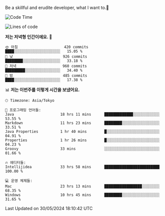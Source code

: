 Be a skillful and erudite developer, what I want to.👶

<!--START_SECTION:waka-->
![Code Time](http://img.shields.io/badge/Code%20Time-859%20hrs%2053%20mins-blue)

![Lines of code](https://img.shields.io/badge/%EC%A0%80%EB%8A%94%20%EC%97%AC%ED%83%9C%EA%B9%8C%EC%A7%80%20-2.1%20million%20%EC%A4%84%EC%9D%98%20%EC%BD%94%EB%93%9C%EB%A5%BC%20%EC%9E%91%EC%84%B1%ED%96%88%EC%96%B4%EC%9A%94.-blue)

**저는 저녁형 인간이에요. 🦉** 

```text
🌞 아침                     420 commits         ████░░░░░░░░░░░░░░░░░░░░░   15.05 % 
🌆 낮　                     926 commits         ████████░░░░░░░░░░░░░░░░░   33.18 % 
🌃 저녁                     960 commits         █████████░░░░░░░░░░░░░░░░   34.40 % 
🌙 밤　                     485 commits         ████░░░░░░░░░░░░░░░░░░░░░   17.38 % 
```


📊 **저는 이번주를 이렇게 시간을 보냈어요.** 

```text
🕑︎ Timezone: Asia/Tokyo

💬 프로그래밍 언어들: 
Java                     18 hrs 11 mins      █████████████░░░░░░░░░░░░   53.55 % 
Markdown                 11 hrs 23 mins      ████████░░░░░░░░░░░░░░░░░   33.51 % 
Java Properties          1 hr 40 mins        █░░░░░░░░░░░░░░░░░░░░░░░░   04.91 % 
Properties               1 hr 26 mins        █░░░░░░░░░░░░░░░░░░░░░░░░   04.23 % 
Groovy                   33 mins             ░░░░░░░░░░░░░░░░░░░░░░░░░   01.66 % 

🔥 에디터들: 
Intellijidea             33 hrs 58 mins      █████████████████████████   100.00 % 

💻 운영 체제들: 
Mac                      23 hrs 13 mins      █████████████████░░░░░░░░   68.35 % 
Windows                  10 hrs 45 mins      ████████░░░░░░░░░░░░░░░░░   31.65 % 
```


 Last Updated on 30/05/2024 18:10:42 UTC
<!--END_SECTION:waka-->
